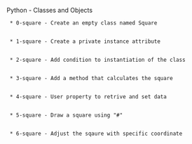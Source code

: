 Python - Classes and Objects


	 * 0-square - Create an empty class named Square


	 * 1-square - Create a private instance attribute


	 * 2-square - Add condition to instantiation of the class


	 * 3-square - Add a method that calculates the square


	 * 4-square - User property to retrive and set data


	 * 5-square - Draw a square using "#"


	 * 6-square - Adjust the sqaure with specific coordinate


